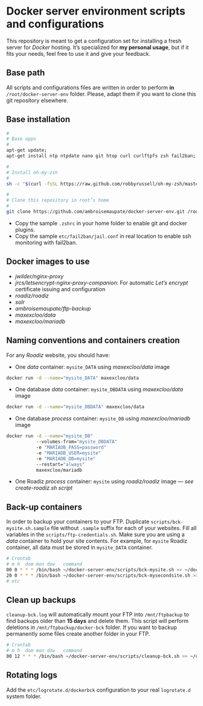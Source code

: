 # Docker server environment scripts and configurations

This repository is meant to get a configuration set for installing a fresh server for *Docker* hosting.
It’s specialized for **my personal usage**, but if it fits your needs, feel free to use it and give your feedback.

## Base path

All scripts and configurations files are written in order to perform **in** `/root/docker-server-env` folder.
Please, adapt them if you want to clone this git repository elsewhere.

## Base installation

```bash
#
# Base apps
#
apt-get update;
apt-get install ntp ntpdate nano git htop curl curlftpfs zsh fail2ban;

#
# Install oh-my-zsh
#
sh -c "$(curl -fsSL https://raw.github.com/robbyrussell/oh-my-zsh/master/tools/install.sh)"

#
# Clone this repository in root’s home
#
git clone https://github.com/ambroisemaupate/docker-server-env.git /root/docker-server-env;
```

* Copy the sample `.zshrc` in your home folder to enable git and docker plugins.
* Copy the sample `etc/fail2ban/jail.conf` in real location to enable ssh monitoring with fail2ban.

## Docker images to use

* *jwilder/nginx-proxy*
* *jrcs/letsencrypt-nginx-proxy-companion*: For automatic *Let’s encrypt* certificate issuing and configuration
* *roadiz/roadiz*
* *solr*
* *ambroisemaupate/ftp-backup*
* *maxexcloo/data*
* *maxexcloo/mariadb*

## Naming conventions and containers creation

For any *Roadiz* website, you should have:

- One *data* container: `mysite_DATA` using *maxexcloo/data* image

```bash
docker run -d --name="mysite_DATA" maxexcloo/data
```

- One database *data* container: `mysite_DBDATA` using *maxexcloo/data* image

```bash
docker run -d --name="mysite_DBDATA" maxexcloo/data
```

- One database *process* container: `mysite_DB` using *maxexcloo/mariadb* image

```bash
docker run -d --name="mysite_DB"
           --volumes-from="mysite_DBDATA"
           -e "MARIADB_PASS=password"
           -e "MARIADB_USER=mysite"
           -e "MARIADB_DB=mysite"
           --restart="always"
           maxexcloo/mariadb
```

- One Roadiz *process* container: `mysite` using *roadiz/roadiz* image — *see create-roadiz.sh script*

## Back-up containers

In order to backup your containers to your FTP. Duplicate `scripts/bck-mysite.sh.sample`
file without `.sample` suffix for each of your websites.
Fill all variables in the `scripts/ftp-credentials.sh`. Make sure you are using a *data* container to hold your site contents.
For example, for `mysite` Roadiz container, all data must be stored in `mysite_DATA` container.

```bash
# Crontab
# m h  dom mon dow   command
00 0 * * * /bin/bash ~/docker-server-env/scripts/bck-mysite.sh >> ~/docker-server-env/bck_logs/bck-mysite.log
20 0 * * * /bin/bash ~/docker-server-env/scripts/bck-mysecondsite.sh >> ~/docker-server-env/bck_logs/bck-mysecondsite.log
# etc
```

## Clean up backups

`cleanup-bck.log` will automatically mount your FTP into `/mnt/ftpbackup` to find backups older than **15 days** and delete them.
This script will perform deletions in `/mnt/ftpbackup/docker-bck` folder. If you want to backup permanently some files
create another folder in your FTP.

```bash
# Crontab
# m h  dom mon dow   command
00 12 * * * /bin/bash ~/docker-server-env/scripts/cleanup-bck.sh >> ~/docker-server-env/bck_logs/cleanup-bck.log
```

## Rotating logs

Add the `etc/logrotate.d/dockerbck` configuration to your real `logrotate.d` system folder.

